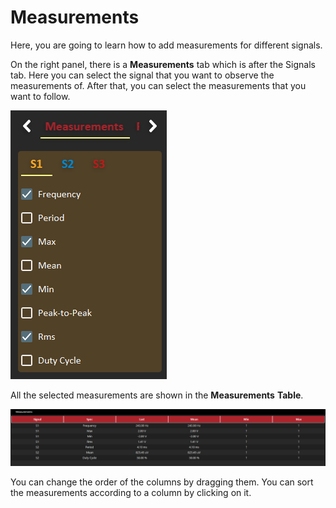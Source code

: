 # Measurements

Here, you are going to learn how to add measurements for different signals. 

On the right panel, there is a **Measurements** tab which is after the Signals tab. Here you can select the signal that you want to observe the measurements of. After that, you can select the measurements that you want to follow.

![](../../../../.gitbook/assets/image%20%2813%29.png)

All the selected measurements are shown in the **Measurements** **Table**.

![](../../../../.gitbook/assets/image%20%2869%29.png)

You can change the order of the columns by dragging them. You can sort the measurements according to a column by clicking on it. 

